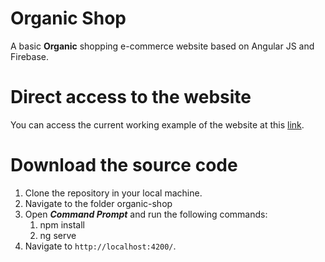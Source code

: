# Organic Shop

A basic **Organic** shopping e-commerce website based on Angular JS and Firebase.

# Direct access to the website

You can access the current working example of the website at this [link](https://organic-shop-46a66.firebaseapp.com).

# Download the source code

1. Clone the repository in your local machine.
2. Navigate to the folder organic-shop
3. Open ***Command Prompt*** and run the following commands:
    1. npm install
    2. ng serve
4. Navigate to `http://localhost:4200/`.